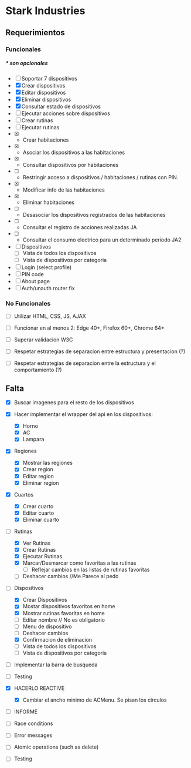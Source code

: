 # Stark Industries
## Requerimientos
### Funcionales
##### * son opcionales
- [ ] Soportar 7 dispositivos
- [x] Crear dispositivos
- [x] Editar dispositivos
- [x] Eliminar dispositivos
- [x] Consultar estado de dispositivos
- [ ] Ejecutar acciones sobre dispositivos
- [ ] Crear rutinas
- [ ] Ejecutar rutinas
- [x] * Crear habitaciones
- [x] * Asociar los dispositivos a las habitaciones
- [x] * Consultar dispositivos por habitaciones
- [ ] * Restringir acceso a dispositivos / habitaciones / rutinas con PIN.
- [x] * Modificar info de las habitaciones
- [x] * Eliminar habitaciones
- [ ] * Desasociar los dispositivos registrados de las habitaciones
- [ ] * Consultar el registro de acciones realizadas JA
- [ ] * Consultar el consumo electrico para un determinado periodo JA2
- [ ] Dispositivos
  - [ ] Vista de todos los dispositivos
  - [ ] Vista de dispositivos por categoria
- [ ] Login (select profile)
- [ ] PIN code
- [ ] About page
- [ ] Auth/unauth router fix
  
### No Funcionales
- [ ] Utilizar HTML, CSS, JS, AJAX
- [ ] Funcionar en al menos 2: Edge 40+, Firefox 60+, Chrome 64+
- [ ]  Superar validacion W3C
- [ ]  Respetar estrategias de separacion entre estructura y presentacion (?)
- [ ]  Respetar estrategias de separacion entre la estructura y el comportamiento (?)



## Falta

- [x] Buscar imagenes para el resto de los dispositivos
- [x] Hacer implementar el wrapper del api en los dispositivos:
  - [x] Horno
  - [x] AC
  - [x] Lampara
- [x] Regiones
  - [x] Mostrar las regiones
  - [x] Crear region
  - [x] Editar region
  - [x] Eliminar region
- [x] Cuartos
  - [x] Crear cuarto
  - [x] Editar cuarto
  - [x] Eliminar cuarto
- [ ] Rutinas
  - [x] Ver Rutinas
  - [x] Crear Rutinas
  - [x] Ejecutar Rutinas
  - [x] Marcar/Desmarcar como favoritas a las rutinas
    -[ ] Reflejar cambios en las listas de rutinas favoritas  
  - [ ] Deshacer cambios //Me Parece al pedo
- [ ] Dispositivos
  - [x] Crear Dispositivos
  - [x] Mostar dispositivos favoritos en home
  - [x] Mostrar rutinas favoritas en home
  - [ ] Editar nombre // No es obligatorio
  - [ ] Menu de dispositivo
  - [ ] Deshacer cambios
  - [x] Confirmacion de eliminacion
  - [ ] Vista de todos los dispositivos
  - [ ] Vista de dispositivos por categoria
- [ ] Implementar la barra de busqueda
- [ ] Testing
- [x] HACERLO REACTIVE
    -[x] Cambiar el ancho minimo de ACMenu. Se pisan los circulos
- [ ] INFORME
- [ ] Race conditions
- [ ] Error messages
- [ ] Atomic operations (such as delete)
- [ ] Testing


